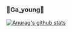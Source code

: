### 💖Ga_young💖

[![Anurag's github stats](https://github-readme-stats.vercel.app/api?username=rkdud5253)](https://github.com/anuraghazra/github-readme-stats)

<!--
**rkdud5253/rkdud5253** is a ✨ _special_ ✨ repository because its `README.md` (this file) appears on your GitHub profile.

Here are some ideas to get you started:

- 🔭 I’m currently working on ...
- 🌱 I’m currently learning ...
- 👯 I’m looking to collaborate on ...
- 🤔 I’m looking for help with ...
- 💬 Ask me about ...
- 📫 How to reach me: ...
- 😄 Pronouns: ...
- ⚡ Fun fact: ...
-->
